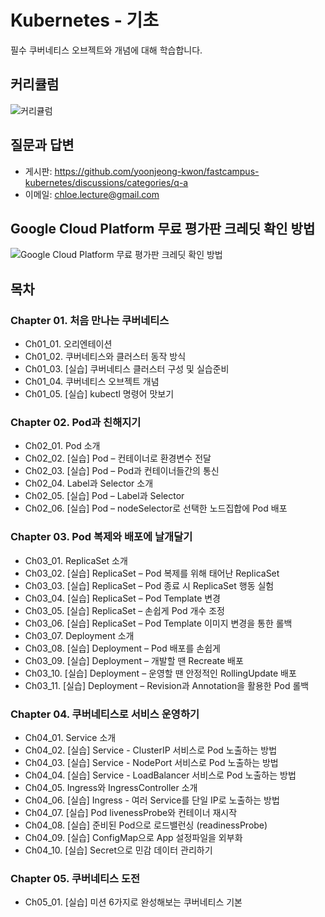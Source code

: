 # Kubernetes - 기초

필수 쿠버네티스 오브젝트와 개념에 대해 학습합니다.

## 커리큘럼
![커리큘럼](images/curriculum.png)

## 질문과 답변
- 게시판: https://github.com/yoonjeong-kwon/fastcampus-kubernetes/discussions/categories/q-a
- 이메일: chloe.lecture@gmail.com

## Google Cloud Platform 무료 평가판 크레딧 확인 방법
![Google Cloud Platform 무료 평가판 크레딧 확인 방법](images/check-gcp-freetier.png)

## 목차
### Chapter 01. 처음 만나는 쿠버네티스
- Ch01_01. 오리엔테이션
- Ch01_02. 쿠버네티스와 클러스터 동작 방식
- Ch01_03. [실습] 쿠버네티스 클러스터 구성 및 실습준비
- Ch01_04. 쿠버네티스 오브젝트 개념
- Ch01_05. [실습] kubectl 명령어 맛보기
### Chapter 02. Pod과 친해지기
- Ch02_01. Pod 소개
- Ch02_02. [실습] Pod – 컨테이너로 환경변수 전달
- Ch02_03. [실습] Pod – Pod과 컨테이너들간의 통신
- Ch02_04. Label과 Selector 소개
- Ch02_05. [실습] Pod – Label과 Selector
- Ch02_06. [실습] Pod – nodeSelector로 선택한 노드집합에 Pod 배포
### Chapter 03. Pod 복제와 배포에 날개달기
- Ch03_01. ReplicaSet 소개
- Ch03_02. [실습] ReplicaSet – Pod 복제를 위해 태어난 ReplicaSet
- Ch03_03. [실습] ReplicaSet – Pod 종료 시 ReplicaSet 행동 실험
- Ch03_04. [실습] ReplicaSet – Pod Template 변경
- Ch03_05. [실습] ReplicaSet – 손쉽게 Pod 개수 조정
- Ch03_06. [실습] ReplicaSet – Pod Template 이미지 변경을 통한 롤백
- Ch03_07. Deployment 소개
- Ch03_08. [실습] Deployment – Pod 배포를 손쉽게
- Ch03_09. [실습] Deployment – 개발할 땐 Recreate 배포
- Ch03_10. [실습] Deployment – 운영할 땐 안정적인 RollingUpdate 배포
- Ch03_11. [실습] Deployment – Revision과 Annotation을 활용한 Pod 롤백
### Chapter 04. 쿠버네티스로 서비스 운영하기
- Ch04_01. Service 소개
- Ch04_02. [실습] Service - ClusterIP 서비스로 Pod 노출하는 방법
- Ch04_03. [실습] Service - NodePort 서비스로 Pod 노출하는 방법 
- Ch04_04. [실습] Service - LoadBalancer 서비스로 Pod 노출하는 방법
- Ch04_05. Ingress와 IngressController 소개
- Ch04_06. [실습] Ingress - 여러 Service를 단일 IP로 노출하는 방법
- Ch04_07. [실습] Pod livenessProbe와 컨테이너 재시작
- Ch04_08. [실습] 준비된 Pod으로 로드밸런싱 (readinessProbe)
- Ch04_09. [실습] ConfigMap으로 App 설정파일을 외부화
- Ch04_10. [실습] Secret으로 민감 데이터 관리하기
### Chapter 05. 쿠버네티스 도전
- Ch05_01. [실습] 미션 6가지로 완성해보는 쿠버네티스 기본
